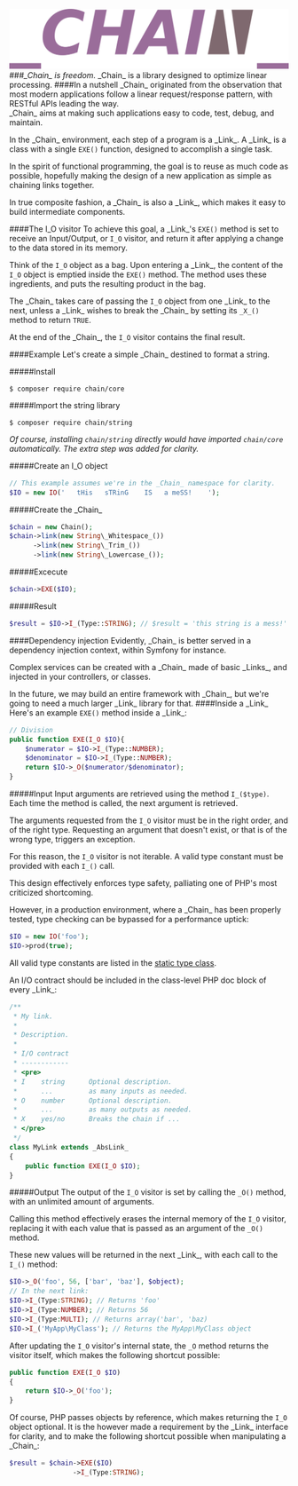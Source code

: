 ![Chain](/img/logo.png)
###*\_Chain\_ is freedom.*
\_Chain\_ is a library designed to optimize linear processing.
####In a nutshell
\_Chain\_ originated from the observation that most modern applications follow a linear request/response pattern,
with RESTful APIs leading the way.  
\_Chain\_ aims at making such applications easy to code, test, debug, and maintain.

In the \_Chain\_ environment, each step of a program is a \_Link\_.
A \_Link\_ is a class with a single `EXE()` function, designed to accomplish a single task.

In the spirit of functional programming, the goal is to reuse as much code as possible,
hopefully making the design of a new application as simple as chaining links together.

In true composite fashion, a \_Chain\_ is also a \_Link\_, which makes it easy to build intermediate components.

####The I_O visitor
To achieve this goal, a \_Link\_'s `EXE()` method is set to receive an Input/Output, or `I_O` visitor,
and return it after applying a change to the data stored in its memory.

Think of the `I_O` object as a bag. Upon entering a \_Link\_,
the content of the `I_O` object is emptied inside the `EXE()` method.
The method uses these ingredients, and puts the resulting product in the bag.

The \_Chain\_ takes care of passing the `I_O` object from one \_Link\_ to the next,
unless a \_Link\_ wishes to break the \_Chain\_ by setting its `_X_()` method to return `TRUE`.

At the end of the \_Chain\_, the `I_O` visitor contains the final result.

####Example
Let's create a simple \_Chain\_ destined to format a string.

#####Install
```shell
$ composer require chain/core
```
#####Import the string library
```shell
$ composer require chain/string
```

*Of course, installing `chain/string` directly would have imported `chain/core` automatically.
The extra step was added for clarity.*

#####Create an I_O object
```php
// This example assumes we're in the _Chain_ namespace for clarity.
$IO = new IO('   tHis   sTRinG    IS   a meSS!    ');
```
#####Create the \_Chain\_
```php
$chain = new Chain();
$chain->link(new String\_Whitespace_())
      ->link(new String\_Trim_())
      ->link(new String\_Lowercase_());
```
#####Excecute
```php
$chain->EXE($IO);
```
#####Result
```php
$result = $IO->I_(Type::STRING); // $result = 'this string is a mess!'
```
####Dependency injection
Evidently, \_Chain\_ is better served in a dependency injection context, within Symfony for instance.

Complex services can be created with a \_Chain\_ made of basic \_Links\_, and injected in your controllers, or classes.

In the future, we may build an entire framework with \_Chain\_,
but we're going to need a much larger \_Link\_ library for that.
####Inside a \_Link\_
Here's an example `EXE()` method inside a \_Link\_:
```php
// Division
public function EXE(I_O $IO){
    $numerator = $IO->I_(Type::NUMBER);
    $denominator = $IO->I_(Type::NUMBER);
    return $IO->_O($numerator/$denominator);
}
```
#####Input
Input arguments are retrieved using the method `I_($type)`.
Each time the method is called, the next argument is retrieved.

The arguments requested from the `I_O` visitor must be in the right order, and of the right type.
Requesting an argument that doesn't exist, or that is of the wrong type, triggers an exception.

For this reason, the `I_O` visitor is not iterable.
A valid type constant must be provided with each `I_()` call.

This design effectively enforces type safety, palliating one of PHP's most criticized shortcoming.

However, in a production environment, where a \_Chain\_ has been properly tested,
type checking can be bypassed for a performance uptick:
```php
$IO = new IO('foo');
$IO->prod(true);
```

All valid type constants are listed in the [static type class](/src/Type.php).

An I/O contract should be included in the class-level PHP doc block of every \_Link\_:
```php
/**
 * My link.
 *
 * Description.
 *
 * I/O contract
 * ------------
 * <pre>
 * I    string      Optional description.
 *      ...         as many inputs as needed.
 * O    number      Optional description.
 *      ...         as many outputs as needed.
 * X    yes/no      Breaks the chain if ...
 * </pre>
 */
class MyLink extends _AbsLink_
{
    public function EXE(I_O $IO);
}
```
#####Output
The output of the `I_O` visitor is set by calling the `_O()` method, with an unlimited amount of arguments.

Calling this method effectively erases the internal memory of the `I_O` visitor,
replacing it with each value that is passed as an argument of the `_O()` method.

These new values will be returned in the next \_Link\_, with each call to the `I_()` method:
```php
$IO->_O('foo', 56, ['bar', 'baz'], $object);
// In the next link:
$IO->I_(Type:STRING); // Returns 'foo'
$IO->I_(Type:NUMBER); // Returns 56
$IO->I_(Type:MULTI); // Returns array('bar', 'baz)
$IO->I_('MyApp\MyClass'); // Returns the MyApp\MyClass object
```

After updating the `I_O` visitor's internal state, the `_O` method returns the visitor itself,
which makes the following shortcut possible:
```php
public function EXE(I_O $IO)
{
    return $IO->_O('foo');
}
```

Of course, PHP passes objects by reference, which makes returning the `I_O` object optional.
It is the however made a requirement by the \_Link\_ interface for clarity,
and to make the following shortcut possible when manipulating a \_Chain\_:
```php
$result = $chain->EXE($IO)
                ->I_(Type:STRING);
```
